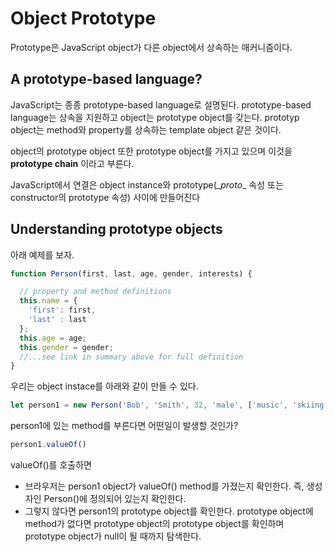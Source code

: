 # Object Prototype
Prototype은 JavaScript object가 다른 object에서 상속하는 매커니즘이다. 

## A prototype-based language?
JavaScript는 종종 prototype-based language로 설명된다. prototype-based language는 상속을 지원하고 object는 prototype object를 갖는다. prototyp object는 method와 property를 상속하는 template object 같은 것이다.

object의 prototype object 또한 prototype object를 가지고 있으며 이것을 **prototype chain** 이라고 부른다.

JavaScript에서 연결은 object instance와 prototype(\__proto__ 속성 또는 constructor의 prototype 속성) 사이에 만들어진다

## Understanding prototype objects
아래 예제를 보자.
```js
function Person(first, last, age, gender, interests) {

  // property and method definitions
  this.name = {
    'first': first,
    'last' : last
  };
  this.age = age;
  this.gender = gender;
  //...see link in summary above for full definition
}
```
우리는 object instace를 아래와 같이 만들 수 있다.
```js
let person1 = new Person('Bob', 'Smith', 32, 'male', ['music', 'skiing']);
```

person1에 있는 method를 부른다면 어떤일이 발생할 것인가?
```js
person1.valueOf()
```
valueOf()를 호출하면
- 브라우저는 person1 object가 valueOf() method를 가졌는지 확인한다. 즉, 생성자인 Person()에 정의되어 있는지 확인한다.
- 그렇지 않다면 person1의 prototype object를 확인한다. prototype object에 method가 없다면 prototype object의 prototype object를 확인하며 prototype object가 null이 될 때까지 탐색한다.
